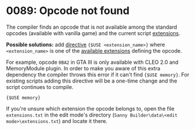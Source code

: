 # 0089: Opcode not found

The compiler finds an opcode that is not available among the standard opcodes \(available with vanilla game\) and the current script [extensions](../../edit-modes/extensions.md).

**Possible solutions:** add [directive](../../coding/directives.md#usduse) `{$USE <extension_name>}` where `<extension_name>` is one of the [available extensions](../../edit-modes/extensions.md#extensions-list) defining the opcode.

For example, opcode `0BA2` in GTA III is only available with CLEO 2.0 and MemoryModule plugin. In order to make you aware of this extra dependency the compiler throws this error if it can't find `{$USE memory}`. For existing scripts adding this directive will be a one-time change and the script continues to compile. 

```text
{$USE memory}
```

If you're unsure which extension the opcode belongs to, open the file `extensions.txt` in the edit mode's directory \(`Sanny Builder\data\<edit mode>\extensions.txt`\) and locate it there.

